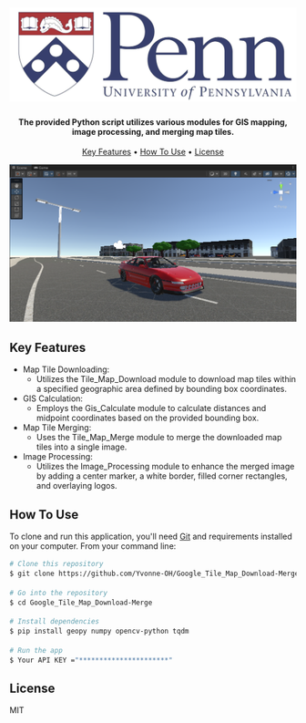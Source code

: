 <h1 align="center">
  <br>
  <img src="Logo/Upenn.jpg" alt="Markdownify" width="600"></a>
  <br>
</h1>

<h4 align="center">The provided Python script utilizes various modules for GIS mapping, image processing, and merging map tiles.</h4>


<p align="center">
  <a href="#key-features">Key Features</a> •
  <a href="#how-to-use">How To Use</a> •
  <a href="#license">License</a>
</p>

<img src="Logo/Weixin Image_20231222224912.png" alt="Markdownify" width="600">

## Key Features

* Map Tile Downloading:
  - Utilizes the Tile_Map_Download module to download map tiles within a specified geographic area defined by bounding box coordinates.
* GIS Calculation:
  - Employs the Gis_Calculate module to calculate distances and midpoint coordinates based on the provided bounding box.
* Map Tile Merging:
  - Uses the Tile_Map_Merge module to merge the downloaded map tiles into a single image.
* Image Processing:
  - Utilizes the Image_Processing module to enhance the merged image by adding a center marker, a white border, filled corner rectangles, and overlaying logos.

## How To Use

To clone and run this application, you'll need [Git](https://git-scm.com) and requirements installed on your computer. 
From your command line:

```bash
# Clone this repository
$ git clone https://github.com/Yvonne-OH/Google_Tile_Map_Download-Merge.git

# Go into the repository
$ cd Google_Tile_Map_Download-Merge

# Install dependencies
$ pip install geopy numpy opencv-python tqdm

# Run the app
$ Your API KEY ="**********************"
```

## License

MIT
